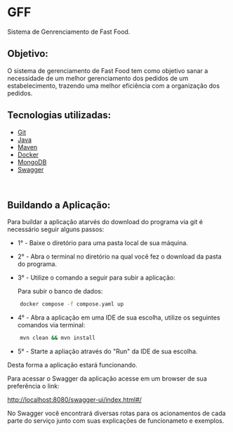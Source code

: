 # **GFF**

Sistema de Genrenciamento de Fast Food.


## **Objetivo**:
O sistema de gerenciamento de Fast Food tem como objetivo sanar a necessidade de um melhor gerenciamento dos pedidos de um estabelecimento, trazendo uma melhor eficiência com a organização dos pedidos.


## **Tecnologias utilizadas:**
- [Git](https://git-scm.com/downloads)
- [Java](https://www.oracle.com/java/)
- [Maven](https://maven.apache.org/)
- [Docker](https://docs.docker.com/)
- [MongoDB](https://www.mongodb.com/)
- [Swagger](https://swagger.io/docs/specification/about/)

<br>

## **Buildando a Aplicação:**

Para buildar a aplicação atarvés do download do programa via git é necessário seguir alguns passos:
<br>
- 1° - Baixe o diretório para uma pasta local de sua máquina.
- 2° - Abra o terminal no diretório na qual você fez o download da pasta do programa.
- 3° - Utilize o comando a seguir para subir a aplicação:
  <br>
  
  Para subir o banco de dados:
```bash
    docker compose -f compose.yaml up
```
- 4° - Abra a aplicação em uma IDE de sua escolha, utilize os seguintes comandos via terminal:
```bash
    mvn clean && mvn install
```
- 5° - Starte a apliação através do "Run" da IDE de sua escolha.

Desta forma a aplicação estará funcionando.

Para acessar o Swagger da aplicação acesse em um browser de sua preferência o link:
<br>

[http://localhost:8080/swagger-ui/index.html#/](http://localhost:8080/swagger-ui/index.html#/)

No Swagger você encontrará diversas rotas para os acionamentos de cada parte do serviço junto com suas explicações de funcionameto e exemplos.
